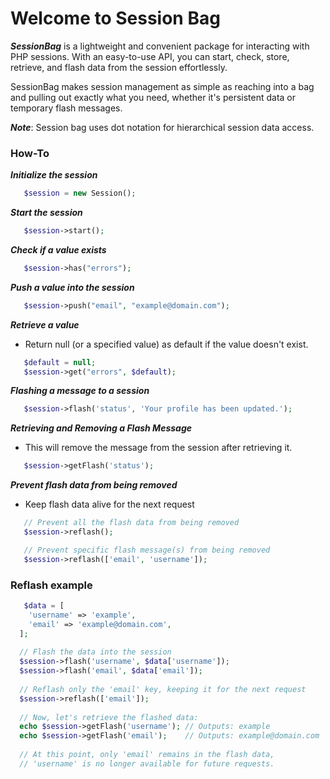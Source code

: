 # Welcome to Session Bag
***SessionBag*** is a lightweight and convenient package for interacting with PHP sessions. With an easy-to-use API, you can start, check, store, retrieve, and flash data from the session effortlessly.

SessionBag makes session management as simple as reaching into a bag and pulling out exactly what you need, whether it's persistent data or temporary flash messages.

***Note***: Session bag uses dot notation for hierarchical session data access.


### How-To

***Initialize the session***
```PHP
   $session = new Session();
```

***Start the session***
```PHP
   $session->start();
```

***Check if a value exists***
```PHP
   $session->has("errors");
```

***Push a value into the session***
```PHP
   $session->push("email", "example@domain.com");
```

***Retrieve a value***
- Return null (or a specified value) as default if the value doesn't exist.
```PHP
   $default = null;
   $session->get("errors", $default);
```

***Flashing a message to a session***
```PHP
   $session->flash('status', 'Your profile has been updated.');
```

***Retrieving and Removing a Flash Message***
 - This will remove the message from the session after retrieving it.
```PHP
   $session->getFlash('status');
```

***Prevent flash data from being removed***
- Keep flash data alive for the next request
```PHP
   // Prevent all the flash data from being removed
   $session->reflash();

   // Prevent specific flash message(s) from being removed
   $session->reflash(['email', 'username']);
```

### Reflash example
```PHP
   $data = [
    'username' => 'example',
    'email' => 'example@domain.com',
  ];
  
  // Flash the data into the session
  $session->flash('username', $data['username']);
  $session->flash('email', $data['email']);
  
  // Reflash only the 'email' key, keeping it for the next request
  $session->reflash(['email']);
  
  // Now, let's retrieve the flashed data:
  echo $session->getFlash('username'); // Outputs: example
  echo $session->getFlash('email');    // Outputs: example@domain.com
  
  // At this point, only 'email' remains in the flash data, 
  // 'username' is no longer available for future requests.
```
